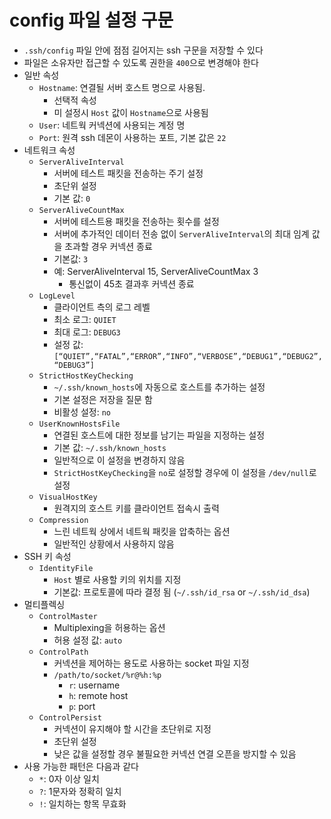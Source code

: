 # config 파일 설정 구문

- `.ssh/config` 파일 안에 점점 길어지는 ssh 구문을 저장할 수 있다
- 파일은 소유자만 접근할 수 있도록 권한을 `400`으로 변경해야 한다
- 일반 속성
    - `Hostname`: 연결될 서버 호스트 명으로 사용됨.
        - 선택적 속성
        - 미 설정시 `Host` 값이 `Hostname`으로 사용됨
    - `User`: 네트웍 커넥션에 사용되는 계정 명
    - `Port`: 원격 ssh 데몬이 사용하는 포트, 기본 값은 `22`
- 네트워크 속성
    - `ServerAliveInterval`
        - 서버에 테스트 패킷을 전송하는 주기 설정
        - 초단위 설정
        - 기본 값: `0`
    - `ServerAliveCountMax`
        - 서버에 테스트용 패킷을 전송하는 횟수를 설정
        - 서버에 추가적인 데이터 전송 없이 `ServerAliveInterval`의 최대 임계 값을 초과할 경우 커넥션 종료
        - 기본값: `3`
        - 예: ServerAliveInterval 15, ServerAliveCountMax 3
            - 통신없이 45초 결과후 커넥션 종료
    - `LogLevel`
        - 클라이언트 측의 로그 레벨
        - 최소 로그: `QUIET`
        - 최대 로그: `DEBUG3`
        - 설정 값: `[“QUIET”,“FATAL”,“ERROR”,“INFO”,“VERBOSE”,“DEBUG1”,“DEBUG2”,“DEBUG3”]`
    - `StrictHostKeyChecking`
        - `~/.ssh/known_hosts`에 자동으로 호스트를 추가하는 설정
        - 기본 설정은 저장을 질문 함
        - 비활성 설정: `no`
    - `UserKnownHostsFile`
        - 연결된 호스트에 대한 정보를 남기는 파일을 지정하는 설정
        - 기본 값: `~/.ssh/known_hosts`
        - 일반적으로 이 설정을 변경하지 않음
        - `StrictHostKeyChecking`을 `no`로 설정할 경우에 이 설정을 `/dev/null`로 설정
    - `VisualHostKey`
        - 원격지의 호스트 키를 클라이언트 접속시 출력
    - `Compression`
        - 느린 네트웍 상에서 네트웍 패킷을 압축하는 옵션
        - 일반적인 상황에서 사용하지 않음
- SSH 키 속성
    - `IdentityFile`
        - `Host` 별로 사용할 키의 위치를 지정
        - 기본값: 프로토콜에 따라 결정 됨 (`~/.ssh/id_rsa` or `~/.ssh/id_dsa`)
- 멀티플렉싱
    - `ControlMaster`
        - Multiplexing을 허용하는 옵션
        - 허용 설정 값: `auto`
    - `ControlPath`
        - 커넥션을 제어하는 용도로 사용하는 socket 파일 지정
        - `/path/to/socket/%r@%h:%p`
            - `r`: username
            - `h`: remote host
            - `p`: port
    - `ControlPersist`
        - 커넥션이 유지해야 할 시간을 초단위로 지정
        - 초단위 설정
        - 낮은 값을 설정할 경우 불필요한 커넥션 연결 오픈을 방지할 수 있음
- 사용 가능한 패턴은 다음과 같다
    - `*`: 0자 이상 일치
    - `?`: 1문자와 정확히 일치
    - `!`: 일치하는 항목 무효화